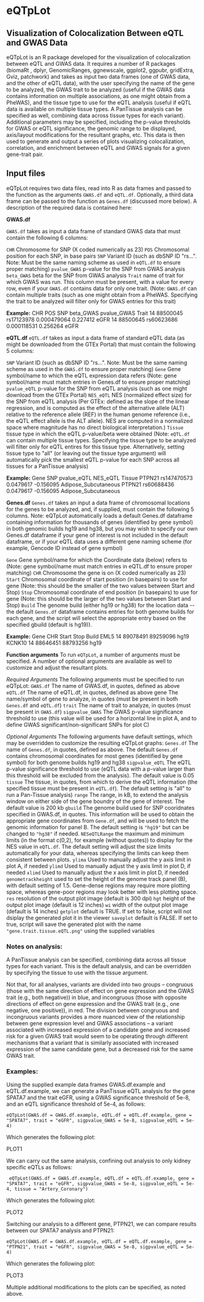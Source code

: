 # eQTpLot
## Visualization of Colocalization Between eQTL and GWAS Data

eQTpLot is an R package developed for the visualization of colocalization between eQTL and GWAS data. It requires a number of R packages (biomaRt , dplyr, GenomicRanges, ggnewscale, ggplot2, ggpubr, gridExtra, Gviz, patchwork) and takes as input two data frames (one of GWAS data, and the other of eQTL data), with the user specifying the name of the gene to be analyzed, the GWAS trait to be analyzed (useful if the GWAS data contains information on multiple associations, as one might obtain from a PheWAS), and the tissue type to use for the eQTL analysis (useful if eQTL data is available on multiple tissue types. A PanTissue analysis can be specified as well, combining data across tissue types for each variant). Additional parameters may be specified, including the p-value thresholds for GWAS or eQTL significance, the genomic range to be displayed, axis/layout modifications for the resultant graphs, etc. This data is then used to generate and output a series of plots visualizing colocalization, correlation, and enrichment between eQTL and GWAS signals for a given gene-trait pair.


## Input files
eQTpLot requires two data files, read into R as data frames and passed to the function as the arguments `GWAS.df` and `eQTL.df`. Optionally, a third data frame can be passed to the function as `Genes.df` (discussed more below). A description of the required data is contained here:

**GWAS.df**

`GWAS.df` takes as input a data frame of standard GWAS data that must contain the following 6 columns:

  `CHR` Chromosome for SNP (X coded numerically as 23) 
  `POS` Chromosomal position for each SNP, in base pairs
  `SNP` Variant ID (such as dbSNP ID "rs...". Note: Must be the same naming scheme as used in `eQTL.df` to ensure proper matching)
  `pvalue_GWAS` p-value for the SNP from GWAS analysis
  `beta_GWAS` beta for the SNP from GWAS analysis
  `Trait` name of trait for which GWAS was run. This column must be present, with a value for every row, even if your `GWAS.df` contains data for only one trait. (Note: `GWAS.df` can contain multiple traits (such as one might obtain from a PheWAS. Specifying the trait to be analyzed will filter only for GWAS entries for this trait)
  
**Example:**
    CHR	POS		SNP		beta_GWAS	pvalue_GWAS	Trait
    14		88500045	rs17123978	0.000479064	0.227412	eGFR
    14		88500645	rs60623686	0.000118531	0.256264	eGFR

  

**eQTL.df**
`eQTL.df` takes as input a data frame of standard eQTL data (as might be downloaded from the GTEx Portal) that must contain the following 5 columns:

`SNP` Variant ID (such as dbSNP ID "rs...". Note: Must be the same naming scheme as used in the `GWAS.df` to ensure proper matching)
`Gene` Gene symbol/name to which the eQTL expression data refers (Note: gene symbol/name must match entries in Genes.df to ensure proper matching)
`pvalue_eQTL` p-value for the SNP from eQTL analysis (such as one might download from the GTEx Portal)
`NES_eQTL` NES (normalized effect size) for the SNP from eQTL analysis (Per GTEx: defined as the slope of the linear regression, and is computed as the effect of the alternative allele (ALT) relative to the reference allele (REF) in the human genome reference (i.e., the eQTL effect allele is the ALT allele). NES are computed in a normalized space where magnitude has no direct biological interpretation.)
`Tissue` tissue type in which the eQTL p-value/beta were obtained (Note: `eQTL.df` can contain multiple tissue types. Specifying the tissue type to be analyzed will filter only for eQTL entires for this tissue type. Alternatively, setting tissue type to "all" (or leaving out the tissue type argument) will automatically pick the smallest eQTL p-value for each SNP across all tissues for a PanTissue analysis)
  
**Example:**
    Gene	SNP		pvalue_eQTL	NES_eQTL	Tissue
    PTPN21	rs147470573	0.0479617	-0.156095	Adipose_Subcutaneous
    PTPN21	rs60688436	0.0479617	-0.156095	Adipose_Subcutaneous



**Genes.df**
`Genes.df` takes an input a data frame of chromosomal locations for the genes to be analyzed, and, if supplied, must contain the following 5 columns. Note: eQTpLot automatically loads a default Genes.df dataframe containing information for thousands of genes (identified by gene symbol) in both genomic builds hg19 and hg38, but you may wish to specify our own Genes.df dataframe if your gene of interest is not included in the default dataframe, or if your eQTL data uses a different gene naming scheme (for example, Gencode ID instead of gene symbol)

`Gene` Gene symbol/name for which the Coordinate data (below) refers to (Note: gene symbol/name must match entries in eQTL.df to ensure proper matching)
`CHR` Chromosome the gene is on (X coded numerically as 23)
`Start` Chromosomal coordinate of start position (in basepairs) to use for gene (Note: this should be the smaller of the two values between Start and Stop)
`Stop` Chromosomal coordinate of end position (in basepairs) to use for gene (Note: this should be the larger of the two values between Start and Stop)
`Build` The genome build (either hg19 or hg38) for the location data -- the default `Genes.df` dataframe contains entries for both genome builds for each gene, and the script will select the appropriate entry based on the specified gbuild (default is hg19)).

**Example:**
    Gene		CHR	Start		Stop		Build
    EML5		14	89078491	89259096	hg19
    KCNK10	14	88646451	88793256	hg19
    


**Function arguments** 
To run `eQTpLot`, a number of arguments must be specified. A number of optional arguments are available as well to customize and adjust the resultant plots.

*Required Arguments*
The following arguments must be specified to run eQTpLot:
`GWAS.df` The name of GWAS.df, in quotes, defined as above
`eQTL.df` The name of eQTL.df, in quotes, defined as above
gene The name/symbol of gene to analyze, in quotes (must be present in both `Genes.df` and `eQTL.df`)
`trait` The name of trait to analyze, in quotes (must be present in `GWAS.df`)
`sigpvalue_GWAS` The GWAS p-value significance threshold to use (this value will be used for a horizontal line in plot A, and to define GWAS significant/non-significant SNPs for plot C)


*Optional Arguments*
The following arguments have default settings, which may be overridden to customize the resulting eQTpLot graphs:
`Genes.df` The name of `Genes.df`, in quotes, defined as above. The default `Genes.df` contains chromosomal coordinates for most genes (identified by gene symbol) for both genome builds hg19 and hg38
`sigpvalue_eQTL`  The eQTL p-value significance threshold to use (eQTL data with a p-value larger than this threshold will be excluded from the analysis). The default value is 0.05
`tissue` The tissue, in quotes, from which to derive the eQTL information (the specified tissue must be present in `eQTL.df`). The default setting is "all" to run a Pan-Tissue analysis)
`range` The range, in kB, to extend the analysis window on either side of the gene boundry of the gene of interest. The default value is 200 kb
`gbuild` The genome build used for SNP cooridnates specified in GWAS.df, in quotes. This information will be used to obtain the appropriate gene coordinates from `Gene.df`, and will be used to fetch the genomic information for panel B. The default setting is `"hg19"` but can be changed to `"hg38"` if needed.
`NESeQTLRange` the maximum and minimum limits (in the format c(0,2), for example (without quotes)) to display for the NES value in  `eQTL.df`. The default setting will adjust the size limits automatically for your data, whereas specifying the limits can keep them consistent between plots.
`ylima` Used to manually adjust the y axis limit in plot A, if needed
`ylimd` Used to manually adjust the y axis limit in plot D, if needed
`xlimd` Used to manually adjust the x axis limit in plot D, if needed
`genometrackheight` used to set the height of the genome track panel (B), with default setting of 1.5. Gene-dense regions may require more plotting space, whereas gene-poor regions may look better with less plotting space.
`res` resolution of the output plot image (default is 300 dpi)
`hgt` height of the output plot image (default is 12 inches)
`wi` width of the output plot image (default is 14 inches)
`getplot` default is TRUE. If set to false, script will not dsiplay the generated plot it in the viewer
`saveplot` default is FALSE. If set to true, script will save the generated plot with the name `"gene.trait.tissue.eQTL.png"` using the supplied variables


### Notes on analysis:
A PanTissue analysis can be specified, combining data across all tissue types for each variant. This is the default analysis, and can be overridden by specifying the tissue to use with the tissue argument.

Not that, for all analyses, variants are divided into two groups – congruous (those with the same direction of effect on gene expression and the GWAS trait (e.g., both negative)) in blue, and incongruous (those with opposite directions of effect on gene expression and the GWAS trait (e.g., one negative, one positive)), in red. The division between congruous and incongruous variants provides a more nuanced view of the relationship between gene expression level and GWAS associations – a variant associated with increased expression of a candidate gene and increased risk for a given GWAS trait would seem to be operating through different mechanisms that a variant that is similarly associated with increased expression of the same candidate gene, but a decreased risk for the same GWAS trait. 

### Examples:
Using the supplied example data frames GWAS.df.example and eQTL.df.example, we can generate a PanTissue eQTL analysis for the gene SPATA7 and the trait eGFR, using a GWAS significance threshold of 5e-8, and an eQTL significance threshold of 5e-4, as follows:

    eQTpLot(GWAS.df = GWAS.df.example, eQTL.df = eQTL.df.example, gene = "SPATA7", trait = "eGFR", sigpvalue_GWAS = 5e-8, sigpvalue_eQTL = 5e-4)

Which generates the following plot:

PLOT1

We can carry out the same analysis, confining out analysis to only kidney specific eQTLs as follows:

     eQTpLot(GWAS.df = GWAS.df.example, eQTL.df = eQTL.df.example, gene = "SPATA7", trait = "eGFR", sigpvalue_GWAS = 5e-8, sigpvalue_eQTL = 5e-4, tissue = "Artery_Coronary")

Which generates the following plot:

PLOT2

Switching our analysis to a different gene, PTPN21, we can compare results between our SPATA7 analysis and PTPN21:

    eQTpLot(GWAS.df = GWAS.df.example, eQTL.df = eQTL.df.example, gene = "PTPN21", trait = "eGFR", sigpvalue_GWAS = 5e-8, sigpvalue_eQTL = 5e-4)

Which generates the following plot:

PLOT3

Multiple additional modifications to the plots can be specified, as noted above.
